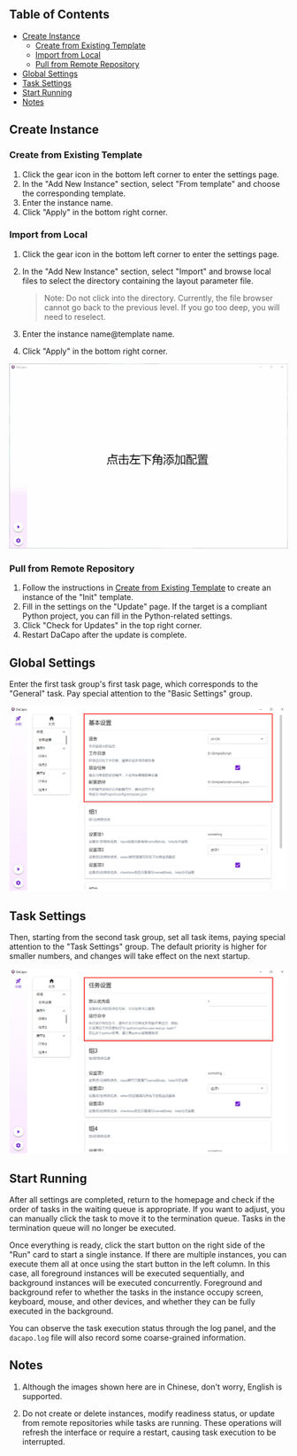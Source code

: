## Table of Contents
- [Create Instance](#create-instance)
  - [Create from Existing Template](#create-from-existing-template)
  - [Import from Local](#import-from-local)
  - [Pull from Remote Repository](#pull-from-remote-repository)
- [Global Settings](#global-settings)
- [Task Settings](#task-settings)
- [Start Running](#start-running)
- [Notes](#notes)

## Create Instance

### Create from Existing Template

1. Click the gear icon in the bottom left corner to enter the settings page.
2. In the "Add New Instance" section, select "From template" and choose the corresponding template.
3. Enter the instance name.
4. Click "Apply" in the bottom right corner.

### Import from Local

1. Click the gear icon in the bottom left corner to enter the settings page.
2. In the "Add New Instance" section, select "Import" and browse local files to select the directory containing the layout parameter file.
   > Note: Do not click into the directory. Currently, the file browser cannot go back to the previous level. If you go too deep, you will need to reselect.

3. Enter the instance name@template name.
4. Click "Apply" in the bottom right corner.

<img src="../static/images/guide1.gif" style="zoom:50%;" />

### Pull from Remote Repository

1. Follow the instructions in [Create from Existing Template](#create-from-existing-template) to create an instance of the "Init" template.
2. Fill in the settings on the "Update" page. If the target is a compliant Python project, you can fill in the Python-related settings.
3. Click "Check for Updates" in the top right corner.
4. Restart DaCapo after the update is complete.

## Global Settings

Enter the first task group's first task page, which corresponds to the "General" task. Pay special attention to the "Basic Settings" group.

<img src="../static/images/guide2.png" style="zoom:50%;" />

## Task Settings

Then, starting from the second task group, set all task items, paying special attention to the "Task Settings" group. The default priority is higher for smaller numbers, and changes will take effect on the next startup.

<img src="../static/images/guide3.png" style="zoom:50%;" />

## Start Running

After all settings are completed, return to the homepage and check if the order of tasks in the waiting queue is appropriate. If you want to adjust, you can manually click the task to move it to the termination queue. Tasks in the termination queue will no longer be executed.

Once everything is ready, click the start button on the right side of the "Run" card to start a single instance. If there are multiple instances, you can execute them all at once using the start button in the left column. In this case, all foreground instances will be executed sequentially, and background instances will be executed concurrently. Foreground and background refer to whether the tasks in the instance occupy screen, keyboard, mouse, and other devices, and whether they can be fully executed in the background.

You can observe the task execution status through the log panel, and the `dacapo.log` file will also record some coarse-grained information.

## Notes

1. Although the images shown here are in Chinese, don't worry, English is supported.

2. Do not create or delete instances, modify readiness status, or update from remote repositories while tasks are running. These operations will refresh the interface or require a restart, causing task execution to be interrupted.